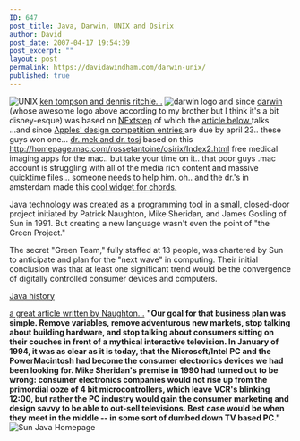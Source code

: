 ```yaml
---
ID: 647
post_title: Java, Darwin, UNIX and Osirix
author: David
post_date: 2007-04-17 19:54:39
post_excerpt: ""
layout: post
permalink: https://davidawindham.com/darwin-unix/
published: true
---
```

<img src="http://upload.wikimedia.org/wikipedia/commons/3/36/Ken_n_dennis.jpg" alt="UNIX" />
<a href="http://en.wikipedia.org/wiki/Unix">ken tompson and dennis ritchie...</a>
<img src="http://upload.wikimedia.org/wikipedia/en/9/93/Hexley.png" alt="darwin logo" />
and since <a href="http://en.wikipedia.org/wiki/Darwin_%28operating_system%29">darwin</a> (whose awesome logo above according to my brother but I think it's a bit disney-esque) was based on <a href="http://en.wikipedia.org/wiki/NEXTSTEP">NExtstep</a> of which the <a href="http://www.blinkenlights.com/classiccmp/javaorigin.html">article below </a>talks
...and since <a href="https://daw.apple.com/cgi-bin/WebObjects/DSAuthWeb.woa/wa/login?appIdKey=D13FF5C40FE682A3BC8F1CB15871DD1C5C8E0D8B42FA9A161F6A628F0291F620&path=/index.php">Apples' design competition entries </a>are due by april 23..
these guys won one...  <a href="http://mekentosj.com/">dr. mek and dr. tosj</a>
based on this<a href="http://homepage.mac.com/rossetantoine/osirix/Index2.html">
http://homepage.mac.com/rossetantoine/osirix/Index2.html</a>
free medical imaging apps for the mac.. but take your time on it.. that poor guys .mac account is struggling with all of the media rich content and massive quicktime files... someone needs to help him.
oh.. and the dr.'s in amsterdam made this <a href="http://mekentosj.com/widgets/pianochords/index.html">cool widget for chords.</a>


Java technology was created as a programming tool in a small, closed-door project initiated by Patrick Naughton, Mike Sheridan, and James Gosling of Sun in 1991. But creating a new language wasn't even the point of "the Green Project."

The secret "Green Team," fully staffed at 13 people, was chartered by Sun to anticipate and plan for the "next wave" in computing. Their initial conclusion was that at least one significant trend would be the convergence of digitally controlled consumer devices and computers.

<a href="http://java.sun.com/features/1998/05/birthday.html">Java history</a>

<a href="http://www.blinkenlights.com/classiccmp/javaorigin.html">
a great article written by Naughton...</a>
<strong>"Our goal for that business plan was simple. Remove variables, remove adventurous new markets, stop talking about building hardware, and stop talking about consumers sitting on their couches in front of a mythical interactive television. In January of 1994, it was as clear as it is today, that the Microsoft/Intel PC and the PowerMacintosh had become the consumer electronics devices we had been looking for. Mike Sheridan's premise in 1990 had turned out to be wrong: consumer electronics companies would not rise up from the primordial ooze of 4 bit microcontrollers, which leave VCR's blinking 12:00, but rather the PC industry would gain the consumer marketing and design savvy to be able to out-sell televisions. Best case would be when they meet in the middle -- in some sort of dumbed down TV based PC."</strong>
<img src="http://java.sun.com/features/1998/05/images/homepage.gif" alt="Sun Java Homepage" />